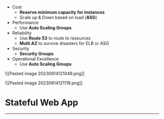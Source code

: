 
* Cost
	* **Reserve minimum capacity for instances** 
	* Scale up & Down based on load (**ASG**)
* Performance
	* Use **Auto Scaling Groups**
* Reliability
	* Use **Route 53** to route to resources
	* **Multi AZ** to survive disasters for ELB or ASG
* Security
	* **Security Groups**
* Operational Excellence
	* Use **Auto Scaling Groups**

![[Pasted image 20230814121049.png]]

![[Pasted image 20230814121119.png]]

# Stateful Web App
---

